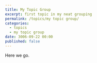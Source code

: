 ```yaml
---
title: My Topic Group
excerpt: first topic in my neat grouping
permalink: /topics/my topic group/
categories:
  - topics
  - my topic group
date: 3006-09-22 00:00
published: false
---
```


Here we go.
